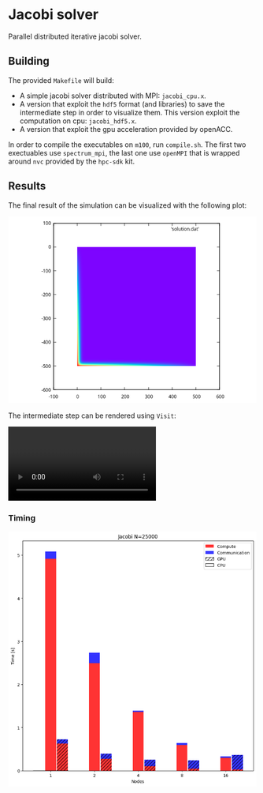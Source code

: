 # Jacobi solver

Parallel distributed iterative jacobi solver.

## Building 

The provided `Makefile` will build:

- A simple jacobi solver distributed with MPI: `jacobi_cpu.x`.
- A version that exploit the `hdf5` format (and libraries) to save the intermediate step in order to visualize them. This version exploit the computation on cpu: `jacobi_hdf5.x`.
- A version that exploit the gpu acceleration provided by openACC.

In order to compile the executables on `m100`, run `compile.sh`.
The first two exectuables use `spectrum_mpi`, the last one use `openMPI` that is wrapped around `nvc` provided by the `hpc-sdk` kit.

## Results

The final result of the simulation can be visualized with the following plot:

![Solution](./plot/solution.png)

The intermediate step can be rendered using `Visit`:

![](./plot/output.mp4)

### Timing

![Execution time](./plot/time.png)



